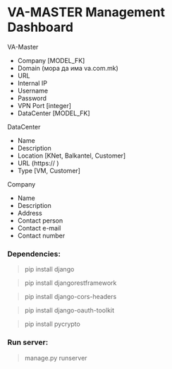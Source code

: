 # VA-MASTER Management Dashboard

VA-Master
* Company [MODEL_FK]
* Domain (мора да има va.com.mk)
* URL
* Internal IP
* Username
* Password
* VPN Port [integer]
* DataCenter [MODEL_FK]

DataCenter
* Name
* Description
* Location [KNet, Balkantel, Customer]
* URL (https:// )
* Type [VM, Customer]

Company
* Name
* Description
* Address
* Contact person
* Contact e-mail
* Contact number

### Dependencies:
  > pip install django
  
  > pip install djangorestframework
  
  > pip install django-cors-headers
  
  > pip install django-oauth-toolkit
  
  > pip install pycrypto

### Run server: 
  > manage.py runserver
  
